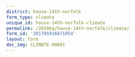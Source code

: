 ```yaml
---
district: house-14th-norfolk
form_type: climate
unique_id: house-14th-norfolk-climate
permalink: /2020bq/house-14th-norfolk/climate/
form_id: '201705916871054'
layout: form
doc_img: CLIMATE-00001
---
```

